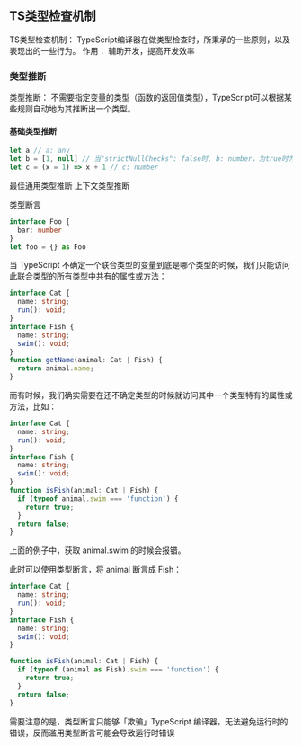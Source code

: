 ## TS类型检查机制

TS类型检查机制：
TypeScript编译器在做类型检查时，所秉承的一些原则，以及表现出的一些行为。
作用：
辅助开发，提高开发效率

### 类型推断
类型推断：
不需要指定变量的类型（函数的返回值类型），TypeScript可以根据某些规则自动地为其推断出一个类型。

#### 基础类型推断

```typescript
let a // a: any
let b = [1, null] // 当"strictNullChecks": false时, b: number，为true时为： b: (number | null)[]
let c = (x = 1) => x + 1 // c: number
``` 


最佳通用类型推断
上下文类型推断

类型断言

```typescript
interface Foo {
  bar: number
}
let foo = {} as Foo
```

当 TypeScript 不确定一个联合类型的变量到底是哪个类型的时候，我们只能访问此联合类型的所有类型中共有的属性或方法：

```typescript
interface Cat {
  name: string;
  run(): void;
}
interface Fish {
  name: string;
  swim(): void;
}
function getName(animal: Cat | Fish) {
  return animal.name;
}
```

而有时候，我们确实需要在还不确定类型的时候就访问其中一个类型特有的属性或方法，比如：

```typescript
interface Cat {
  name: string;
  run(): void;
}
interface Fish {
  name: string;
  swim(): void;
}
function isFish(animal: Cat | Fish) {
  if (typeof animal.swim === 'function') {
    return true;
  }
  return false;
}
```

上面的例子中，获取 animal.swim 的时候会报错。

此时可以使用类型断言，将 animal 断言成 Fish：

```typescript
interface Cat {
  name: string;
  run(): void;
}
interface Fish {
  name: string;
  swim(): void;
}

function isFish(animal: Cat | Fish) {
  if (typeof (animal as Fish).swim === 'function') {
    return true;
  }
  return false;
}
```
需要注意的是，类型断言只能够「欺骗」TypeScript 编译器，无法避免运行时的错误，反而滥用类型断言可能会导致运行时错误
